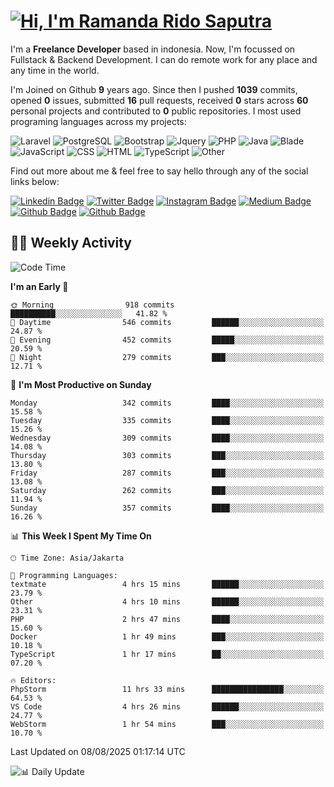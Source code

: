 # [![Hi, I'm Ramanda Rido Saputra](https://readme-typing-svg.herokuapp.com?size=24&vCenter=true&lines=%F0%9F%91%8B+Hi%2C+I'm+Ramanda+Rido+Saputra+;%F0%9F%92%BB+Fullstack+Web+Developer+)](https://git.io/typing-svg)

I'm a **Freelance Developer** based in indonesia. Now, I'm focussed on Fullstack & Backend Development. I can do remote work for any place and any time in the world.

I'm Joined on Github **9** years ago. Since then I pushed **1039** commits, opened **0** issues, submitted **16** pull requests, received **0** stars across **60** personal projects and contributed to **0** public repositories.
I most used programing languages across my projects:

![Laravel](https://img.shields.io/badge/Laravel-FF2D20?flat&logo=laravel&logoColor=white)
![PostgreSQL](https://img.shields.io/badge/PostgreSQL-316192?flat&logo=postgresql&logoColor=white)
![Bootstrap](https://img.shields.io/badge/Bootstrap-563D7C?flat&logo=bootstrap&logoColor=white)
![Jquery](https://img.shields.io/badge/jQuery-0769AD?flat&logo=jquery&logoColor=white)
![PHP](https://img.shields.io/badge/-PHP-%234F5D95?style=flat&logo=PHP&logoColor=white)
![Java](https://img.shields.io/badge/-Java-%23b07219?style=flat&logo=Java&logoColor=white)
![Blade](https://img.shields.io/badge/-Blade-%23f7523f?style=flat&logo=Blade&logoColor=white)
![JavaScript](https://img.shields.io/badge/-JavaScript-%23f1e05a?style=flat&logo=JavaScript&logoColor=white)
![CSS](https://img.shields.io/badge/-CSS-%23663399?style=flat&logo=CSS&logoColor=white)
![HTML](https://img.shields.io/badge/-HTML-%23e34c26?style=flat&logo=HTML&logoColor=white)
![TypeScript](https://img.shields.io/badge/-TypeScript-%233178c6?style=flat&logo=TypeScript&logoColor=white)
![Other](https://img.shields.io/badge/-Other-%23ededed?style=flat&logo=Other&logoColor=white)

Find out more about me & feel free to say hello through any of the social links below:

[![Linkedin Badge](https://img.shields.io/badge/-ramandaaridogh-blue?style=flat&logo=Linkedin&logoColor=white&link=https://www.linkedin.com/in/ramanda-rido-saputra/)](https://www.linkedin.com/in/ramanda-rido-saputra/)
[![Twitter Badge](https://img.shields.io/badge/-ramandaaridogh-%231DA1F2.svg?style=flat&logo=twitter&logoColor=white&link=https://www.twitter.com/ramandaaridogh)](https://www.twitter.com/ramandaaridogh/)
[![Instagram Badge](https://img.shields.io/badge/-ramandaaridogh-purple?style=flat&logo=instagram&logoColor=white&link=https://instagram.com/ramandaaridogh_/)](https://instagram.com/ramandaaridogh_)
[![Medium Badge](https://img.shields.io/badge/-@ramandaaridogh-%2312100E.svg?style=flat&logo=Medium&logoColor=white&link=https://medium.com/@ramandaaridogh/)](https://medium.com/@ramandaaridogh)
[![Github Badge](https://img.shields.io/badge/-@ramandaaridogh-100000.svg?style=flat&logo=github&logoColor=white&link=https://github.com/ramandaaridogh)](https://github.com/ramandaaridogh)
[![Github Badge](https://img.shields.io/badge/-@mxcode-100000.svg?style=flat&logo=github&logoColor=white&link=https://github.com/ramanda-mxcode)](https://github.com/ramanda-mxcode)

## 👨‍💻 Weekly Activity
<!--START_SECTION:waka-->
![Code Time](http://img.shields.io/badge/Code%20Time-1%2C449%20hrs%2024%20mins-blue)

**I'm an Early 🐤** 

```text
🌞 Morning                918 commits         ██████████░░░░░░░░░░░░░░░   41.82 % 
🌆 Daytime                546 commits         ██████░░░░░░░░░░░░░░░░░░░   24.87 % 
🌃 Evening                452 commits         █████░░░░░░░░░░░░░░░░░░░░   20.59 % 
🌙 Night                  279 commits         ███░░░░░░░░░░░░░░░░░░░░░░   12.71 % 
```
📅 **I'm Most Productive on Sunday** 

```text
Monday                   342 commits         ████░░░░░░░░░░░░░░░░░░░░░   15.58 % 
Tuesday                  335 commits         ████░░░░░░░░░░░░░░░░░░░░░   15.26 % 
Wednesday                309 commits         ████░░░░░░░░░░░░░░░░░░░░░   14.08 % 
Thursday                 303 commits         ███░░░░░░░░░░░░░░░░░░░░░░   13.80 % 
Friday                   287 commits         ███░░░░░░░░░░░░░░░░░░░░░░   13.08 % 
Saturday                 262 commits         ███░░░░░░░░░░░░░░░░░░░░░░   11.94 % 
Sunday                   357 commits         ████░░░░░░░░░░░░░░░░░░░░░   16.26 % 
```


📊 **This Week I Spent My Time On** 

```text
🕑︎ Time Zone: Asia/Jakarta

💬 Programming Languages: 
textmate                 4 hrs 15 mins       ██████░░░░░░░░░░░░░░░░░░░   23.79 % 
Other                    4 hrs 10 mins       ██████░░░░░░░░░░░░░░░░░░░   23.31 % 
PHP                      2 hrs 47 mins       ████░░░░░░░░░░░░░░░░░░░░░   15.60 % 
Docker                   1 hr 49 mins        ███░░░░░░░░░░░░░░░░░░░░░░   10.18 % 
TypeScript               1 hr 17 mins        ██░░░░░░░░░░░░░░░░░░░░░░░   07.20 % 

🔥 Editors: 
PhpStorm                 11 hrs 33 mins      ████████████████░░░░░░░░░   64.53 % 
VS Code                  4 hrs 26 mins       ██████░░░░░░░░░░░░░░░░░░░   24.77 % 
WebStorm                 1 hr 54 mins        ███░░░░░░░░░░░░░░░░░░░░░░   10.70 % 
```


 Last Updated on 08/08/2025 01:17:14 UTC
<!--END_SECTION:waka-->

![📊 Daily Update](https://github.com/ramandaaridogh/ramandaaridogh/actions/workflows/update-activity.yml/badge.svg)
